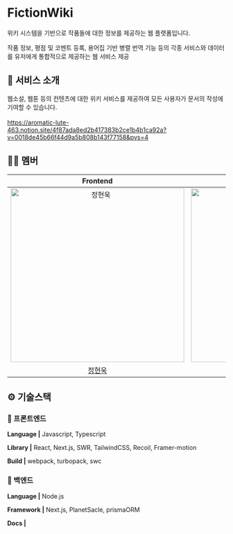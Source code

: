 # FictionWiki

위키 시스템을 기반으로 작품들에 대한 정보를 제공하는 웹 플랫폼입니다.

작품 정보, 평점 및 코멘트 등록, 용어집 기반 병렬 번역 기능 등의 각종 서비스와 데이터를 유저에게 통합적으로 제공하는 웹 서비스 제공

<div align="center">

</div>

## 💬 서비스 소개

웹소설, 웹툰 등의 컨텐츠에 대한 위키 서비스를 제공하여 모든 사용자가 문서의 작성에 기여할 수 있습니다.
<br/><br/>
https://aromatic-lute-463.notion.site/4f87ada8ed2b417383b2ce1b4b1ca92a?v=0018de45b66f44d9a5b808b143f77158&pvs=4

## 🙌🏻 멤버

|                                          Frontend                                          |             Frontend             |             Frontend             |
| :----------------------------------------------------------------------------------------: | :------------------------------: | :------------------------------: | 
| <img src="https://avatars.githubusercontent.com/u/68739701?v=4" width=400px alt="정현욱"/> | <img src="https://avatars.githubusercontent.com/u/48273875?v=4" width=400px alt=""/> | <img src="https://avatars.githubusercontent.com/u/102848645?v=4" width=400px alt=""/> |
|                            [정현욱](https://github.com/kirschX)            |          [이채준](https://github.com/chaejunlee)       |          [남성훈](https://github.com/20220402)                     |

## ⚙️ 기술스택

### 🧷 프론트엔드

**Language |** Javascript, Typescript

**Library |** React, Next.js, SWR, TailwindCSS, Recoil, Framer-motion

**Build |** webpack, turbopack, swc

### 🧷 백엔드

**Language |** Node.js

**Framework |** Next.js, PlanetSacle, prismaORM

**Docs |**
